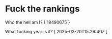 # Fuck the rankings

Who the hell am I?
{ 18490675 }

What fucking year is it?
[ 2025-03-20T15:26:40Z ]

